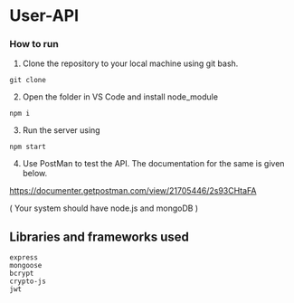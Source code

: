 # User-API

### How to run
1. Clone the repository to your local machine using git bash.
<pre><code>git clone 
</code></pre>

2. Open the folder in VS Code and install node_module
<pre><code>npm i
</code></pre>

3. Run the server using 
<pre><code>npm start
</code></pre>

4. Use PostMan to test the API. The documentation for the same is given below.

https://documenter.getpostman.com/view/21705446/2s93CHtaFA


( Your system should have node.js and mongoDB ) 

## Libraries and frameworks used
<pre><code>express
mongoose
bcrypt
crypto-js
jwt
</code></pre>
